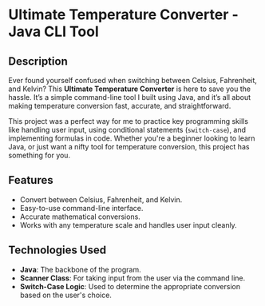 # Ultimate Temperature Converter - Java CLI Tool

## Description

Ever found yourself confused when switching between Celsius, Fahrenheit, and Kelvin? This **Ultimate Temperature Converter** is here to save you the hassle. It’s a simple command-line tool I built using Java, and it’s all about making temperature conversion fast, accurate, and straightforward.

This project was a perfect way for me to practice key programming skills like handling user input, using conditional statements (`switch-case`), and implementing formulas in code. Whether you're a beginner looking to learn Java, or just want a nifty tool for temperature conversion, this project has something for you.

## Features

- Convert between Celsius, Fahrenheit, and Kelvin.
- Easy-to-use command-line interface.
- Accurate mathematical conversions.
- Works with any temperature scale and handles user input cleanly.

## Technologies Used

- **Java**: The backbone of the program.
- **Scanner Class**: For taking input from the user via the command line.
- **Switch-Case Logic**: Used to determine the appropriate conversion based on the user's choice. 
 
